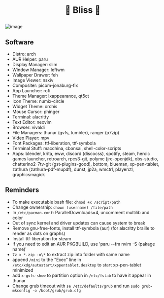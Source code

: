 # <p align="center">🌸 Bliss 🌸</p>
![image](https://user-images.githubusercontent.com/13358601/166813201-3e1ee8f5-02dd-4bab-a935-0c980ce04567.png)
## Software
- Distro: arch
- AUR Helper: paru
- Display Manager: slim
- Window Manager: leftwm
- Wallpaper Drawer: feh
- Image Viewer: nsxiv
- Compositer: picom-jonaburg-fix
- App Launcher: rofi
- Theme Manager: lxappearance, qt5ct
- Icon Theme: numix-circle
- Widget Theme: orchis
- Mouse Cursor: phinger
- Terminal: alacritty
- Text Editor: neovim
- Browser: vivaldi
- File Managers: thunar (gvfs, tumbler), ranger (p7zip)
- Video Player: mpv
- Font Packages: ttf-liberation, ttf-symbola
- Terminal Stuff: macchina, cbonsai, shell-color-scripts
- Apps: blender, krita, eww, discord (discocss), spotify, steam, heroic games launcher, retroarch, rpcs3-git, polymc (jre-openjdk), obs-studio, chatterino2-7tv-git (gst-plugins-good), bottom, blueman, xp-pen-tablet, zathura (zathura-pdf-mupdf), dunst, jp2a, wmctrl, playerctl, graphicsmagick
## Reminders
- To make executable bash file: `chmod +x /script/path`
- Change ownership: `chown (username) /file/path`
- In `/etc/pacman.conf`: ParallelDownloads=4, uncomment multilib and color
- Out of sync kernel and driver updates can cause system to break
- Remove gnu-free-fonts, install ttf-symbola (aur) (for alacritty braille to render as dots on graphs)
- Install ttf-liberation for steam
- If you need to edit an AUR PKGBUILD, use 'paru --fm nvim -S (pakage name)'
- `7z x *.zip -o\*` to extract zip into folder with same name
- append `/mini` to the "Exec" line in `/etc/xdg/autostart/xppentablet.desktop` to start xp-pen-tablet minimized
- add `x-gvfs-show` to partition option in `/etc/fstab` to have it appear in thunar
- Change grub timeout with `se /etc/defaults/grub` and run `sudo grub-mkconfig -o /boot/grub/grub.cfg`
